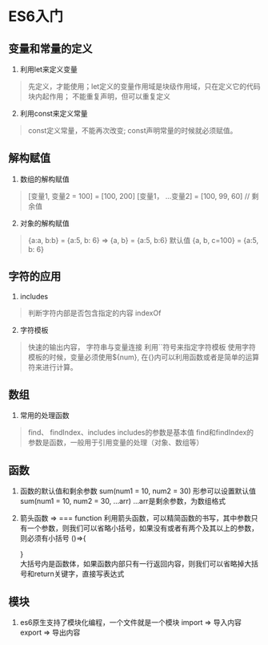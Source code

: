 #  ES6入门

##  变量和常量的定义  

1.  利用let来定义变量  
>  先定义，才能使用；let定义的变量作用域是块级作用域，只在定义它的代码块内起作用； 不能重复声明，但可以重复定义

2.  利用const来定义常量
>  const定义常量，不能再次改变; const声明常量的时候就必须赋值。

##  解构赋值
1. 数组的解构赋值
>  [变量1, 变量2 = 100] = [100, 200]
>  [变量1， ...变量2] = [100, 99, 60]     // 剩余值

2. 对象的解构赋值
>  {a:a, b:b} = {a:5, b: 6}  => {a, b} = {a:5, b:6}
>  默认值  {a, b, c=100} = {a:5, b: 6}

##  字符的应用
1.  includes 
>  判断字符内部是否包含指定的内容  indexOf

2.  字符模板
>  快速的输出内容， 字符串与变量连接   利用``符号来指定字符模板
>  使用字符模板的时候，变量必须使用${num}, 在{}内可以利用函数或者是简单的运算符来进行计算。

##  数组  
1.  常用的处理函数
>  find、 findIndex、includes
>  includes的参数是基本值
>  find和findIndex的参数是函数，一般用于引用变量的处理（对象、数组等）

##  函数
1.  函数的默认值和剩余参数
    sum(num1 = 10, num2 = 30)  形参可以设置默认值
    sum(num1 = 10, num2 = 30, ...arr) ...arr是剩余参数，为数组格式

2.  箭头函数
    =>  === function
    利用箭头函数，可以精简函数的书写，其中参数只有一个参数，则我们可以省略小括号，如果没有或者有两个及其以上的参数，则必须有小括号
    ()=>{

    }  
    大括号内是函数体，如果函数内部只有一行返回内容，则我们可以省略掉大括号和return关键字，直接写表达式

## 模块
1. es6原生支持了模块化编程，一个文件就是一个模块
   import    =>  导入内容
   export    =>  导出内容


